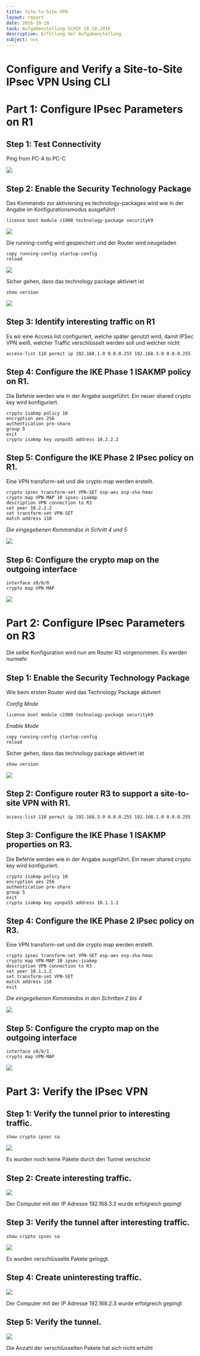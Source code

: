 ```yaml
---
title: Site-to-Site VPN
layout: report
date: 2016-10-18
task: Aufgabenstellung 5CHIF 18.10.2016
description: Erfüllung der Aufgabenstellung
subject: nvs
---
```

# Configure and Verify a Site-to-Site IPsec VPN Using CLI
# Part 1: Configure IPsec Parameters on R1
## Step 1: Test Connectivity
Ping from PC-A to PC-C

![](pt1.png)

## Step 2: Enable the Security Technology Package

Das Kommando zur aktivierung es technology-packages wird wie in der Angabe im Konfigurationsmodus ausgeführt
 ```
 license boot module c1900 technology-package securityk9
 ```
![](pt2.png)

Die running-config wird gespeichert und der Router wird neugeladen

```
copy running-config startup-config
reload
```

![](pt3.png)

Sicher gehen, dass das technology package aktiviert ist

```
show version
```
![](pt4.png)

## Step 3: Identify interesting traffic on R1

Es wir eine Access list configuriert, welche später genutzt wird, damit IPSec VPN weiß, welcher Traffic verschlüsselt werden soll und welcher nicht

```
access-list 110 permit ip 192.168.1.0 0.0.0.255 192.168.3.0 0.0.0.255
```

## Step 4: Configure the IKE Phase 1  ISAKMP policy on R1.
Die Befehle werden wie in der Angabe ausgeführt.
Ein neuer shared crypto key wird konfiguriert.

```
crypto isakmp policy 10
encryption aes 256
authentication pre-share
group 5
exit
crypto isakmp key vpnpa55 address 10.2.2.2
```

## Step 5: Configure the IKE Phase 2 IPsec policy on R1.
Eine VPN transform-set und die crypto map werden erstellt.

```
crypto ipsec transform-set VPN-SET esp-aes esp-sha-hmac
crypto map VPN-MAP 10 ipsec-isakmp
description VPN connection to R3
set peer 10.2.2.2
set transform-set VPN-SET
match address 110
```

*Die eingegebenen Kommandos in Schritt 4 und 5*

![](pt5.png)

## Step 6: Configure the crypto map on the outgoing interface
```
interface s0/0/0
crypto map VPN-MAP
```
![](pt6.png)

# Part 2: Configure IPsec Parameters on R3
Die selbe Konfiguration wird nun am Router R3 vorgenommen. Es werden nurmehr



## Step 1: Enable the Security Technology Package

Wie beim ersten Router wird das Technology Package aktiviert

*Config Mode*
 ```
 license boot module c1900 technology-package securityk9
 ```

*Enable Mode*
```
copy running-config startup-config
reload
```


Sicher gehen, dass das technology package aktiviert ist

```
show version
```
![](pt7.png)

## Step 2: Configure router R3 to support a site-to-site VPN with R1.


```
access-list 110 permit ip 192.168.3.0 0.0.0.255 192.168.1.0 0.0.0.255
```


## Step 3: Configure the IKE Phase 1 ISAKMP properties on R3.
Die Befehle werden wie in der Angabe ausgeführt.
Ein neuer shared crypto key wird konfiguriert.

```
crypto isakmp policy 10
encryption aes 256
authentication pre-share
group 5
exit
crypto isakmp key vpnpa55 address 10.1.1.2
```

## Step 4: Configure the IKE Phase 2 IPsec policy on R3.
Eine VPN transform-set und die crypto map werden erstellt.

```
crypto ipsec transform-set VPN-SET esp-aes esp-sha-hmac
crypto map VPN-MAP 10 ipsec-isakmp
description VPN connection to R3
set peer 10.1.1.2
set transform-set VPN-SET
match address 110
exit
```

*Die eingegebenen Kommandos in den Schritten 2 bis 4*

![](pt8.png)

## Step 5: Configure the crypto map on the outgoing interface
```
interface s0/0/1
crypto map VPN-MAP
```

![](pt9.png)

# Part 3: Verify the IPsec VPN

## Step 1: Verify the tunnel prior to interesting traffic.

```
show crypto ipsec sa
```

![](pt10.png)

Es wurden noch keine Pakete durch den Tunnel verschickt

## Step 2: Create interesting traffic.

![](pt11.png)

Der Computer mit der IP Adresse 192.168.3.3 wurde erfolgreich gepingt
## Step 3: Verify the tunnel after interesting traffic.
```
show crypto ipsec sa
```

![](pt12.png)

Es wurden verschlüsselte Pakete geloggt.

## Step 4: Create uninteresting traffic.

![](pt13.png)

Der Computer mit der IP Adresse 192.168.2.3 wurde erfolgreich gepingt

## Step 5: Verify the tunnel.

![](pt14.png)

Die Anzahl der verschlüsselten Pakete hat sich nicht erhöht

